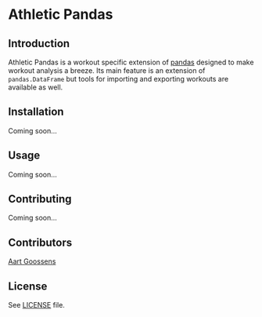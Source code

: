 # Athletic Pandas

## Introduction
Athletic Pandas is a workout specific extension of [pandas](https://github.com/pandas-dev/pandas) designed to make workout analysis a breeze. Its main feature is an extension of `pandas.DataFrame` but tools for importing and exporting workouts are available as well.

## Installation
Coming soon...

## Usage
Coming soon...

## Contributing
Coming soon...

## Contributors
[Aart Goossens](https://github.com/AartGoossens)

## License
See [LICENSE](LICENSE) file.
